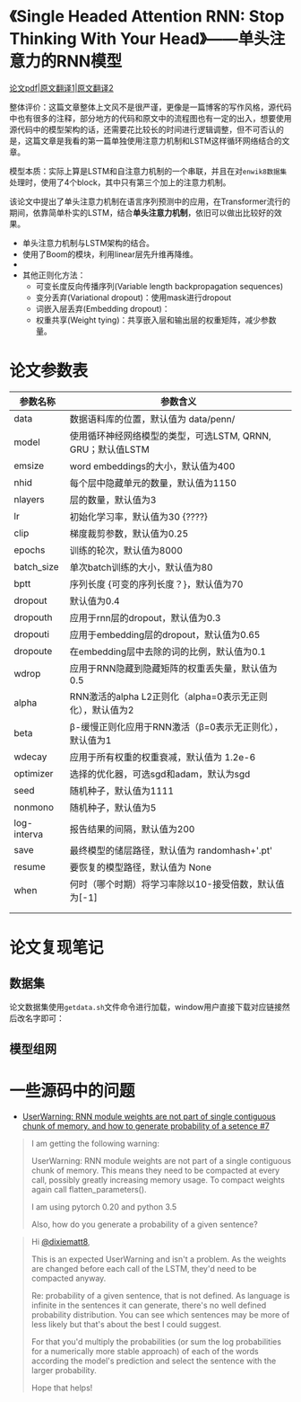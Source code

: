 # 《Single Headed Attention RNN: Stop Thinking With Your Head》——单头注意力的RNN模型

[论文pdf](https://arxiv.org/abs/1911.11423)|[原文翻译1](https://zhuanlan.zhihu.com/p/94387032)|[原文翻译2](https://blog.csdn.net/weixin_37993251/article/details/103364977)

整体评价：这篇文章整体上文风不是很严谨，更像是一篇博客的写作风格，源代码中也有很多的注释，部分地方的代码和原文中的流程图也有一定的出入，想要使用源代码中的模型架构的话，还需要花比较长的时间进行逻辑调整，但不可否认的是，这篇文章是我看的第一篇单独使用注意力机制和LSTM这样循环网络结合的文章。

模型本质：实际上算是LSTM和自注意力机制的一个串联，并且在对`enwik8数据集`处理时，使用了4个block，其中只有第三个加上的注意力机制。

该论文中提出了单头注意力机制在语言序列预测中的应用，在Transformer流行的期间，依靠简单朴实的LSTM，结合**单头注意力机制**，依旧可以做出比较好的效果。

- 单头注意力机制与LSTM架构的结合。
- 使用了Boom的模块，利用linear层先升维再降维。
- 
- 其他正则化方法：
  - 可变长度反向传播序列(Variable length backpropagation sequences)
  - 变分丢弃(Variational dropout)：使用mask进行dropout
  - 词嵌入层丢弃(Embedding dropout)：
  - 权重共享(Weight tying)：共享嵌入层和输出层的权重矩阵，减少参数量。

# 论文参数表

| 参数名称    | 参数含义                                                    |
| ----------- | ----------------------------------------------------------- |
| data        | 数据语料库的位置，默认值为 data/penn/                       |
| model       | 使用循环神经网络模型的类型，可选LSTM, QRNN, GRU；默认值LSTM |
| emsize      | word embeddings的大小，默认值为400                          |
| nhid        | 每个层中隐藏单元的数量，默认值为1150                        |
| nlayers     | 层的数量，默认值为3                                         |
| lr          | 初始化学习率，默认值为30 {????}                             |
| clip        | 梯度裁剪参数，默认值为0.25                                  |
| epochs      | 训练的轮次，默认值为8000                                    |
| batch_size  | 单次batch训练的大小，默认值为80                             |
| bptt        | 序列长度 {可变的序列长度？}，默认值为70                     |
| dropout     | 默认值为0.4                                                 |
| dropouth    | 应用于rnn层的dropout，默认值为0.3                           |
| dropouti    | 应用于embedding层的dropout，默认值为0.65                    |
| dropoute    | 在embedding层中去除的词的比例，默认值为0.1                  |
| wdrop       | 应用于RNN隐藏到隐藏矩阵的权重丢失量，默认值为0.5            |
| alpha       | RNN激活的alpha L2正则化（alpha=0表示无正则化），默认值为2   |
| beta        | β-缓慢正则化应用于RNN激活（β=0表示无正则化），默认值为1     |
| wdecay      | 应用于所有权重的权重衰减，默认值为 1.2e-6                   |
| optimizer   | 选择的优化器，可选sgd和adam，默认为sgd                      |
| seed        | 随机种子，默认值为1111                                      |
| nonmono     | 随机种子，默认值为5                                         |
| log-interva | 报告结果的间隔，默认值为200                                 |
| save        | 最终模型的储层路径，默认值为 randomhash+'.pt'               |
| resume      | 要恢复的模型路径，默认值为 None                             |
| when        | 何时（哪个时期）将学习率除以10-接受倍数，默认值为[-1]       |
|             |                                                             |
|             |                                                             |


# 论文复现笔记

## 数据集

论文数据集使用`getdata.sh`文件命令进行加载，window用户直接下载对应链接然后改名字即可：

## 模型组网





# 一些源码中的问题

- [UserWarning: RNN module weights are not part of single contiguous chunk of memory. and how to generate probability of a setence      #7](https://github.com/salesforce/awd-lstm-lm/issues/7)

> I am getting the following warning:
>
> UserWarning: RNN module weights are not part of a single  contiguous chunk of memory. This means they need to be compacted at  every call, possibly greatly increasing memory usage. To compact weights again call flatten_parameters().
>
> I am using pytorch 0.20 and python 3.5
>
> Also, how do you generate a probability of a given sentence?

> Hi [@dixiematt8](https://github.com/dixiematt8),
>
> This is an expected UserWarning and isn't a problem. As  the weights are changed before each call of the LSTM, they'd need to be  compacted anyway.
>
> Re: probability of a given sentence, that is not defined.  As language is infinite in the sentences it can generate, there's no  well defined probability distribution. You can see which sentences may  be more of less likely but that's about the best I could suggest.
>
> For that you'd multiply the probabilities (or sum the log  probabilities for a numerically more stable approach) of each of the  words according the model's prediction and select the sentence with the  larger probability.
>
> Hope that helps!